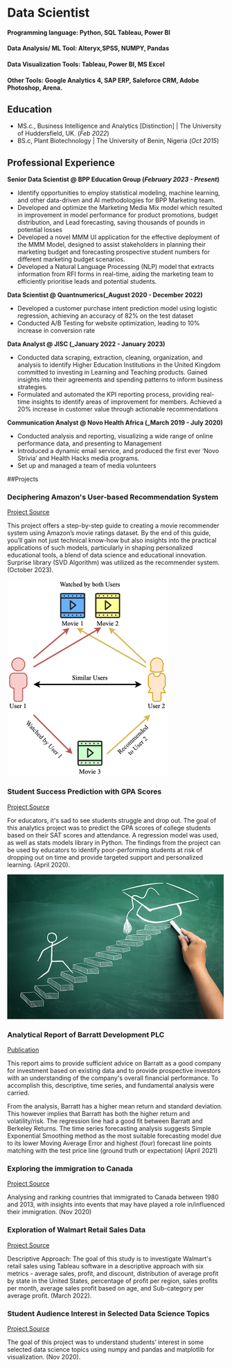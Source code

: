 # Data Scientist

#### Programming language: Python, SQL Tableau, Power BI
#### Data Analysis/ ML Tool: Alteryx,SPSS, NUMPY, Pandas
#### Data Visualization Tools: Tableau, Power BI, MS Excel
#### Other Tools: Google Analytics 4, SAP ERP, Saleforce CRM, Adobe Photoshop, Arena. 

## Education
- MS.c., Business Intelligence and Analytics [Distinction] | The University of Huddersfield, UK. (_Feb 2022_)								       			 			        		
- BS.c, Plant Biotechnology | The University of Benin, Nigeria (_Oct 2015_)

## Professional Experience
**Senior Data Scientist @ BPP Education Group (_February 2023 - Present_)**
- Identify opportunities to employ statistical modeling, machine learning, and other data-driven and AI methodologies for BPP Marketing team.
- Developed and optimize the Marketing Media Mix model which resulted in improvement in model performance for product promotions, budget distribution, and Lead forecasting, saving thousands of pounds in potential losses
- Developed a novel MMM UI application for the effective deployment of the MMM Model, designed to assist stakeholders in planning their marketing budget and forecasting prospective student numbers for different marketing budget scenarios.
-  Developed a Natural Language Processing (NLP) model that extracts information from RFI forms in real-time, aiding the marketing team to efficiently prioritise leads and potential students.
  
**Data Scientist @ Quantnumerics(_August 2020 - December 2022)**
- Developed a customer purchase intent prediction model using logistic regression, achieving an accuracy of 82% on the test dataset
- Conducted A/B Testing for website optimization, leading to 10% increase in conversion rate

**Data Analyst @ JISC (_January 2022 - January 2023)**
- Conducted data scraping, extraction, cleaning, organization, and analysis to identify Higher Education Institutions in the United Kingdom committed to investing in Learning and Teaching products. Gained insights into their agreements and spending patterns to inform business strategies.
- Formulated and automated the KPI reporting process, providing real-time insights to identify areas of improvement for members. Achieved a 20% increase in customer value through actionable recommendations

**Communication Analyst @ Novo Health Africa (_March 2019 - July 2020)**
- Conducted analysis and reporting, visualizing a wide range of online performance data, and presenting to Management 
- Introduced a dynamic email service, and produced the first ever ‘Novo Strivia’ and Health Hacks media programs.
- Set up and managed a team of media volunteers



 ##Projects

### Deciphering Amazon's User-based Recommendation System
[Project Source](https://github.com/chukolate007/Predicting-GPA-Scores-of-College-Students)

This project offers a step-by-step guide to creating a movie recommender system using Amazon’s movie ratings dataset. By the end of this guide, you’ll gain not just technical know-how but also insights into the practical applications of such models, particularly in shaping personalized educational tools, a blend of data science and educational innovation. Surprise library (SVD Algorithm) was utilized as the recommender system.
(October 2023).

 ![Bike Study](/Pages/utils/0.png)

 
### Student Success Prediction with GPA Scores
[Project Source](https://github.com/chukolate007/Predicting-GPA-Scores-of-College-Students)

For educators, it's sad to see students struggle and drop out. The goal of this analytics project was to predict the GPA scores of college students based on their SAT scores and attendance. A regression model was used, as well as stats models library in Python. The findings from the project can be used by educators to identify poor-performing students at risk of dropping out on time and provide targeted support and personalized learning.
(April 2020).

![EEG Band Discovery](/Pages/utils/success.jpeg)

### Analytical Report of Barratt Development PLC
[Publication](https://github.com/chukolate007/Analytical-Report-of-Barratt-Development-PLC-)

This report aims to provide sufficient advice on Barratt as a good company for investment based on existing data and to provide prospective investors with an understanding of the company's overall financial performance. To accomplish this, descriptive, time series, and fundamental analysis were carried.

From the analysis, Barratt has a higher mean return and standard deviation. This however implies that Barratt has both the higher return and volatility/risk. The regression line had a good fit between Barratt and Berkeley Returns. The time series forecasting analysis suggests Simple Exponential Smoothing method as the most suitable forecasting model due to its lower Moving Average Error and highest (four) forecast line points matching with the test price line (ground truth or expectation)
(April 2021)


### Exploring the immigration to Canada
[Project Source](https://github.com/chukolate007/Visualizing-Datasets-from-immigrations-to-canada-fro-1980-to-2013)

Analysing and ranking countries that immigrated to Canada between 1980 and 2013, with insights into events that may have played a role in/influenced their immigration. (Nov 2020)

### Exploration of Walmart Retail Sales Data

[Project Source](https://github.com/chukolate007/-EXPLORATION-OF-WALMART-RETAIL-SALES-DATA-A-DESCRIPTIVE-APPROACH)

Descriptive Approach: The goal of this study is to investigate Walmart's retail sales using Tableau software in a descriptive approach with six metrics - average sales, profit, and discount, distribution of average profit by state in the United States, percentage of profit per region, sales profits per month, average sales profit based on age, and Sub-category per average profit. (March 2022).


### Student Audience Interest in Selected Data Science Topics

[Project Source](https://github.com/chukolate007/Visualizing-Selected-Data-Science)

The goal of this project was to understand students’ interest in some selected data science topics using numpy and pandas and matplotlib for visualization. (Nov 2020).


